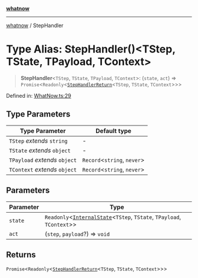 [**whatnow**](../README.md)

---

[whatnow](../README.md) / StepHandler

# Type Alias: StepHandler()\<TStep, TState, TPayload, TContext\>

> **StepHandler**\<`TStep`, `TState`, `TPayload`, `TContext`\>: (`state`, `act`) => `Promise`\<`Readonly`\<[`StepHandlerReturn`](StepHandlerReturn.md)\<`TStep`, `TState`, `TContext`\>\>\>

Defined in: [WhatNow.ts:29](https://github.com/ericvera/whatnow/blob/main/src/WhatNow.ts#L29)

## Type Parameters

| Type Parameter                | Default type                  |
| ----------------------------- | ----------------------------- |
| `TStep` _extends_ `string`    | -                             |
| `TState` _extends_ `object`   | -                             |
| `TPayload` _extends_ `object` | `Record`\<`string`, `never`\> |
| `TContext` _extends_ `object` | `Record`\<`string`, `never`\> |

## Parameters

| Parameter | Type                                                                                           |
| --------- | ---------------------------------------------------------------------------------------------- |
| `state`   | `Readonly`\<[`InternalState`](InternalState.md)\<`TStep`, `TState`, `TPayload`, `TContext`\>\> |
| `act`     | (`step`, `payload`?) => `void`                                                                 |

## Returns

`Promise`\<`Readonly`\<[`StepHandlerReturn`](StepHandlerReturn.md)\<`TStep`, `TState`, `TContext`\>\>\>
